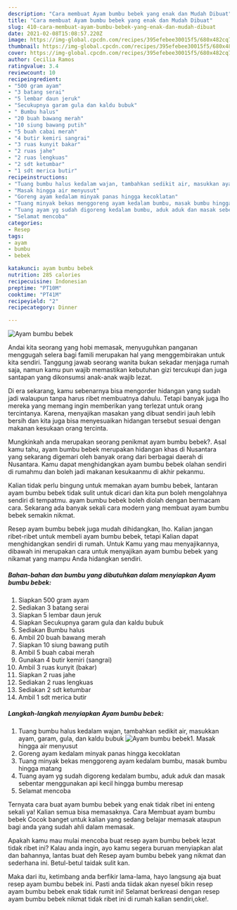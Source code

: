 ```yaml
---
description: "Cara membuat Ayam bumbu bebek yang enak dan Mudah Dibuat"
title: "Cara membuat Ayam bumbu bebek yang enak dan Mudah Dibuat"
slug: 410-cara-membuat-ayam-bumbu-bebek-yang-enak-dan-mudah-dibuat
date: 2021-02-08T15:08:57.220Z
image: https://img-global.cpcdn.com/recipes/395efebee30015f5/680x482cq70/ayam-bumbu-bebek-foto-resep-utama.jpg
thumbnail: https://img-global.cpcdn.com/recipes/395efebee30015f5/680x482cq70/ayam-bumbu-bebek-foto-resep-utama.jpg
cover: https://img-global.cpcdn.com/recipes/395efebee30015f5/680x482cq70/ayam-bumbu-bebek-foto-resep-utama.jpg
author: Cecilia Ramos
ratingvalue: 3.4
reviewcount: 10
recipeingredient:
- "500 gram ayam"
- "3 batang serai"
- "5 lembar daun jeruk"
- "Secukupnya garam gula dan kaldu bubuk"
- " Bumbu halus"
- "20 buah bawang merah"
- "10 siung bawang putih"
- "5 buah cabai merah"
- "4 butir kemiri sangrai"
- "3 ruas kunyit bakar"
- "2 ruas jahe"
- "2 ruas lengkuas"
- "2 sdt ketumbar"
- "1 sdt merica butir"
recipeinstructions:
- "Tuang bumbu halus kedalam wajan, tambahkan sedikit air, masukkan ayam, garam, gula, dan kaldu bubuk"
- "Masak hingga air menyusut"
- "Goreng ayam kedalam minyak panas hingga kecoklatan"
- "Tuang minyak bekas menggoreng ayam kedalam bumbu, masak bumbu hingga matang"
- "Tuang ayam yg sudah digoreng kedalam bumbu, aduk aduk dan masak sebentar menggunakan api kecil hingga bumbu meresap"
- "Selamat mencoba"
categories:
- Resep
tags:
- ayam
- bumbu
- bebek

katakunci: ayam bumbu bebek 
nutrition: 285 calories
recipecuisine: Indonesian
preptime: "PT10M"
cooktime: "PT41M"
recipeyield: "2"
recipecategory: Dinner

---
```



![Ayam bumbu bebek](https://img-global.cpcdn.com/recipes/395efebee30015f5/680x482cq70/ayam-bumbu-bebek-foto-resep-utama.jpg)

Andai kita seorang yang hobi memasak, menyuguhkan panganan menggugah selera bagi famili merupakan hal yang menggembirakan untuk kita sendiri. Tanggung jawab seorang  wanita bukan sekadar menjaga rumah saja, namun kamu pun wajib memastikan kebutuhan gizi tercukupi dan juga santapan yang dikonsumsi anak-anak wajib lezat.

Di era  sekarang, kamu sebenarnya bisa mengorder hidangan yang sudah jadi walaupun tanpa harus ribet membuatnya dahulu. Tetapi banyak juga lho mereka yang memang ingin memberikan yang terlezat untuk orang tercintanya. Karena, menyajikan masakan yang dibuat sendiri jauh lebih bersih dan kita juga bisa menyesuaikan hidangan tersebut sesuai dengan makanan kesukaan orang tercinta. 



Mungkinkah anda merupakan seorang penikmat ayam bumbu bebek?. Asal kamu tahu, ayam bumbu bebek merupakan hidangan khas di Nusantara yang sekarang digemari oleh banyak orang dari berbagai daerah di Nusantara. Kamu dapat menghidangkan ayam bumbu bebek olahan sendiri di rumahmu dan boleh jadi makanan kesukaanmu di akhir pekanmu.

Kalian tidak perlu bingung untuk memakan ayam bumbu bebek, lantaran ayam bumbu bebek tidak sulit untuk dicari dan kita pun boleh mengolahnya sendiri di tempatmu. ayam bumbu bebek boleh diolah dengan bermacam cara. Sekarang ada banyak sekali cara modern yang membuat ayam bumbu bebek semakin nikmat.

Resep ayam bumbu bebek juga mudah dihidangkan, lho. Kalian jangan ribet-ribet untuk membeli ayam bumbu bebek, tetapi Kalian dapat menghidangkan sendiri di rumah. Untuk Kamu yang mau menyajikannya, dibawah ini merupakan cara untuk menyajikan ayam bumbu bebek yang nikamat yang mampu Anda hidangkan sendiri.

<!--inarticleads1-->

##### Bahan-bahan dan bumbu yang dibutuhkan dalam menyiapkan Ayam bumbu bebek:

1. Siapkan 500 gram ayam
1. Sediakan 3 batang serai
1. Siapkan 5 lembar daun jeruk
1. Siapkan Secukupnya garam gula dan kaldu bubuk
1. Sediakan  Bumbu halus
1. Ambil 20 buah bawang merah
1. Siapkan 10 siung bawang putih
1. Ambil 5 buah cabai merah
1. Gunakan 4 butir kemiri (sangrai)
1. Ambil 3 ruas kunyit (bakar)
1. Siapkan 2 ruas jahe
1. Sediakan 2 ruas lengkuas
1. Sediakan 2 sdt ketumbar
1. Ambil 1 sdt merica butir




<!--inarticleads2-->

##### Langkah-langkah menyiapkan Ayam bumbu bebek:

1. Tuang bumbu halus kedalam wajan, tambahkan sedikit air, masukkan ayam, garam, gula, dan kaldu bubuk
<img src="https://img-global.cpcdn.com/steps/b37a4b351af3f2ba/160x128cq70/ayam-bumbu-bebek-langkah-memasak-1-foto.jpg" alt="Ayam bumbu bebek">1. Masak hingga air menyusut
1. Goreng ayam kedalam minyak panas hingga kecoklatan
1. Tuang minyak bekas menggoreng ayam kedalam bumbu, masak bumbu hingga matang
1. Tuang ayam yg sudah digoreng kedalam bumbu, aduk aduk dan masak sebentar menggunakan api kecil hingga bumbu meresap
1. Selamat mencoba




Ternyata cara buat ayam bumbu bebek yang enak tidak ribet ini enteng sekali ya! Kalian semua bisa memasaknya. Cara Membuat ayam bumbu bebek Cocok banget untuk kalian yang sedang belajar memasak ataupun bagi anda yang sudah ahli dalam memasak.

Apakah kamu mau mulai mencoba buat resep ayam bumbu bebek lezat tidak ribet ini? Kalau anda ingin, ayo kamu segera buruan menyiapkan alat dan bahannya, lantas buat deh Resep ayam bumbu bebek yang nikmat dan sederhana ini. Betul-betul taidak sulit kan. 

Maka dari itu, ketimbang anda berfikir lama-lama, hayo langsung aja buat resep ayam bumbu bebek ini. Pasti anda tiidak akan nyesel bikin resep ayam bumbu bebek enak tidak rumit ini! Selamat berkreasi dengan resep ayam bumbu bebek nikmat tidak ribet ini di rumah kalian sendiri,oke!.

